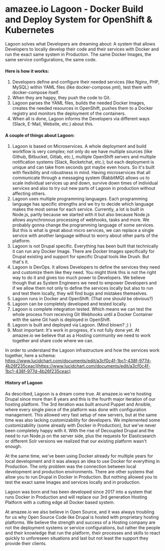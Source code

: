# amazee.io Lagoon - Docker Build and Deploy System for OpenShift & Kubernetes

Lagoon solves what Developers are dreaming about: A system that allows Developers to locally develop their code and their services with Docker and run the exact same system in Production. The same Docker Images, the same service configurations, the same code.

#### Here is how it works:
1. Developers define and configure their needed services (like Nginx, PHP, MySQL) within YAML files (like docker-compose.yml), test them with docker-compose itself.
2. When they are happy, they push the code to Git.
3. Lagoon parses the YAML files, builds the needed Docker Images, creates the needed resources in OpenShift, pushes them to a Docker registry and monitors the deployment of the containers.
4. When all is done, Lagoon informs the Developers via different ways (Slack, E-Mail, Website, etc.) about this.

#### A couple of things about Lagoon:
1. Lagoon is based on Microservices. A whole deployment and build workflow is very complex; not only do we have multiple sources (like Github, Bitbucket, Gitlab, etc.), multiple OpenShift servers and multiple notification systems (Slack, Rocketchat, etc.); but each deployment is unique and can take from seconds got maybe even hours. So it's built with flexibility and robustness in mind. Having microservices that all communicate through a messaging system (RabbitMQ) allows us to scale individual services up and down, survive down times of individual services and also to try out new parts of Lagoon in production without affecting others.
2. Lagoon uses multiple programming languages. Each programming language has specific strengths and we try to decide which language makes the most sense for each service. Currently, a lot is built in Node.js, partly because we started with it but also because Node.js allows asynchronous processing of webhooks, tasks and more. We probably gonna change the programming language of some services. But this is what is great about micro services, we can replace a single service with another language without to worry about other parts of the platform.
3. Lagoon is not Drupal specific. Everything has been built that technically it can run any Docker Image. There are Docker Images specifically for Drupal existing and support for specific Drupal tools like Drush. But that's it.
4. Lagoon is DevOps. It allows Developers to define the services they need and customize them like they need. You might think this is not the right way to do it and gives too much power to Developers. We believe though that as System Engineers we need to empower Developers and if we allow them not only to define the services locally but also to run and test them locally, they will find bugs and mistakes themselves.
5. Lagoon runs in Docker and OpenShift. (That one should be obvious?)
6. Lagoon can be completely developed and tested locally.
7. Lagoon is complete integration tested. Which means we can test the whole process from receiving Git Webhooks until a Docker Container with the same Git hash is deployed in OpenShift.
8. Lagoon is built and deployed via Lagoon. (Mind blown? ;) )
9. Most important: It's work in progress, it's not fully done yet. At amazee.io we believe that as a Hosting community we need to work together and share code where we can.

In order to understand the Lagoon infrastructure and how the services work together, here a schema: https://www.lucidchart.com/documents/edit/a3cf0c4f-1bc1-438f-977d-4b26f235ceac](https://www.lucidchart.com/documents/edit/a3cf0c4f-1bc1-438f-977d-4b26f235ceac)

#### History of Lagoon
As described, Lagoon is a dream come true. At amazee.io we're hosting Drupal since more than 8 years and this is the fourth major iteration of our hosting platform. The 3rd iteration was built around Puppet and Ansible, where every single piece of the platform was done with configuration management. This allowed very fast setup of new servers, but at the same time was also lacking customizability for developers. We implemented some customizability (some already with Docker in Production), but we've never been completely happy with it. With the rise of Decoupled Drupal and the need to run Node.js on the server side, plus the requests for Elasticsearch or different Solr versions we realized that our existing platform wasn't enough.

At the same time, we've been using Docker already for multiple years for local development and it was always an idea to use Docker for everything in Production.
The only problem was the connection between local development and production environments. There are other systems that allow you to run Drupal in Docker in Production. But nothing allowed you to test the exact same Images and services locally and in production.

Lagoon was born and has been developed since 2017 into a system that runs Docker in Production and will replace our 3rd generation Hosting Platform with a cutting edge all Docker based system.

At amazee.io we also believe in Open Source, and it was always troubling for us why Open Source Code like Drupal is hosted with proprietary hosting platforms. We believe the strength and success of a Hosting company are not the deployment systems or service configurations, but rather the people and their knowledge that run the platform, their processes and skills to react quickly to unforeseen situations and last but not least the support they provide their clients.
